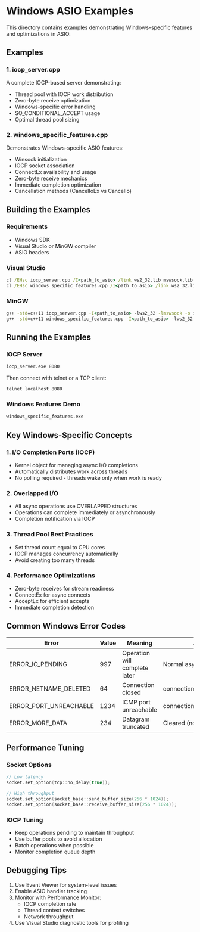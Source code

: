 # Windows ASIO Examples

This directory contains examples demonstrating Windows-specific features and optimizations in ASIO.

## Examples

### 1. iocp_server.cpp
A complete IOCP-based server demonstrating:
- Thread pool with IOCP work distribution
- Zero-byte receive optimization
- Windows-specific error handling
- SO_CONDITIONAL_ACCEPT usage
- Optimal thread pool sizing

### 2. windows_specific_features.cpp
Demonstrates Windows-specific ASIO features:
- Winsock initialization
- IOCP socket association
- ConnectEx availability and usage
- Zero-byte receive mechanics
- Immediate completion optimization
- Cancellation methods (CancelIoEx vs CancelIo)

## Building the Examples

### Requirements
- Windows SDK
- Visual Studio or MinGW compiler
- ASIO headers

### Visual Studio
```cmd
cl /EHsc iocp_server.cpp /I<path_to_asio> /link ws2_32.lib mswsock.lib
cl /EHsc windows_specific_features.cpp /I<path_to_asio> /link ws2_32.lib mswsock.lib
```

### MinGW
```cmd
g++ -std=c++11 iocp_server.cpp -I<path_to_asio> -lws2_32 -lmswsock -o iocp_server.exe
g++ -std=c++11 windows_specific_features.cpp -I<path_to_asio> -lws2_32 -lmswsock -o windows_features.exe
```

## Running the Examples

### IOCP Server
```cmd
iocp_server.exe 8080
```
Then connect with telnet or a TCP client:
```cmd
telnet localhost 8080
```

### Windows Features Demo
```cmd
windows_specific_features.exe
```

## Key Windows-Specific Concepts

### 1. I/O Completion Ports (IOCP)
- Kernel object for managing async I/O completions
- Automatically distributes work across threads
- No polling required - threads wake only when work is ready

### 2. Overlapped I/O
- All async operations use OVERLAPPED structures
- Operations can complete immediately or asynchronously
- Completion notification via IOCP

### 3. Thread Pool Best Practices
- Set thread count equal to CPU cores
- IOCP manages concurrency automatically
- Avoid creating too many threads

### 4. Performance Optimizations
- Zero-byte receives for stream readiness
- ConnectEx for async connects
- AcceptEx for efficient accepts
- Immediate completion detection

## Common Windows Error Codes

| Error | Value | Meaning | ASIO Mapping |
|-------|--------|---------|--------------|
| ERROR_IO_PENDING | 997 | Operation will complete later | Normal async |
| ERROR_NETNAME_DELETED | 64 | Connection closed | connection_reset/operation_aborted |
| ERROR_PORT_UNREACHABLE | 1234 | ICMP port unreachable | connection_refused |
| ERROR_MORE_DATA | 234 | Datagram truncated | Cleared (not an error) |

## Performance Tuning

### Socket Options
```cpp
// Low latency
socket.set_option(tcp::no_delay(true));

// High throughput
socket.set_option(socket_base::send_buffer_size(256 * 1024));
socket.set_option(socket_base::receive_buffer_size(256 * 1024));
```

### IOCP Tuning
- Keep operations pending to maintain throughput
- Use buffer pools to avoid allocation
- Batch operations when possible
- Monitor completion queue depth

## Debugging Tips

1. Use Event Viewer for system-level issues
2. Enable ASIO handler tracking
3. Monitor with Performance Monitor:
   - IOCP completion rate
   - Thread context switches
   - Network throughput
4. Use Visual Studio diagnostic tools for profiling